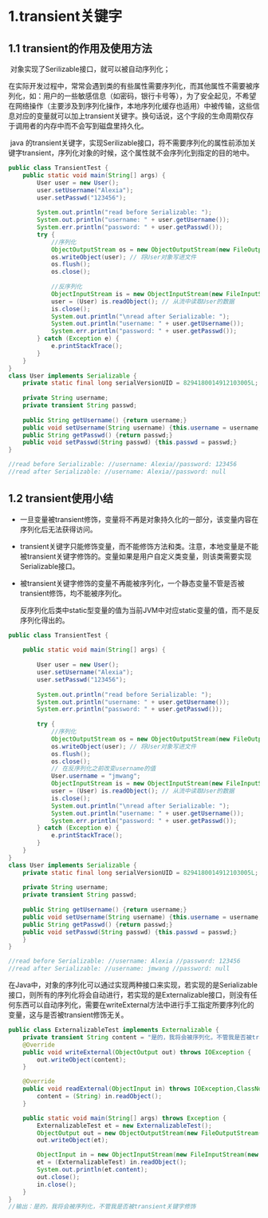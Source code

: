 # 1.transient关键字

## 1.1 transient的作用及使用方法

​     对象实现了Serilizable接口，就可以被自动序列化；

​	在实际开发过程中，常常会遇到类的有些属性需要序列化，而其他属性不需要被序列化，如：用户的一些敏感信息（如密码，银行卡号等），为了安全起见，不希望在网络操作（主要涉及到序列化操作，本地序列化缓存也适用）中被传输，这些信息对应的变量就可以加上transient关键字。换句话说，这个字段的生命周期仅存于调用者的内存中而不会写到磁盘里持久化。

​      java 的transient关键字，实现Serilizable接口，将不需要序列化的属性前添加关键字transient，序列化对象的时候，这个属性就不会序列化到指定的目的地中。

```java
public class TransientTest {
    public static void main(String[] args) {
        User user = new User();
        user.setUsername("Alexia");
        user.setPasswd("123456");
        
        System.out.println("read before Serializable: ");
        System.out.println("username: " + user.getUsername());
        System.err.println("password: " + user.getPasswd());
        try {
            //序列化
            ObjectOutputStream os = new ObjectOutputStream(new FileOutputStream("C:/user.txt"));
            os.writeObject(user); // 将User对象写进文件             
            os.flush();
            os.close();
            
            //反序列化
            ObjectInputStream is = new ObjectInputStream(new FileInputStream("C:/user.txt"));
            user = (User) is.readObject(); // 从流中读取User的数据             
            is.close();
            System.out.println("\nread after Serializable: ");
            System.out.println("username: " + user.getUsername());
            System.err.println("password: " + user.getPasswd());
        } catch (Exception e) {
            e.printStackTrace();
        } 
    }
}
class User implements Serializable {
    private static final long serialVersionUID = 8294180014912103005L;  
    
    private String username;
    private transient String passwd;
   
    public String getUsername() {return username;}
    public void setUsername(String username) {this.username = username;}
    public String getPasswd() {return passwd;}
    public void setPasswd(String passwd) {this.passwd = passwd;}
}

//read before Serializable: //username: Alexia//password: 123456 
//read after Serializable: //username: Alexia//password: null
```



## 1.2 transient使用小结

- 一旦变量被transient修饰，变量将不再是对象持久化的一部分，该变量内容在序列化后无法获得访问。

- transient关键字只能修饰变量，而不能修饰方法和类。注意，本地变量是不能被transient关键字修饰的。变量如果是用户自定义类变量，则该类需要实现Serializable接口。

- 被transient关键字修饰的变量不再能被序列化，一个静态变量不管是否被transient修饰，均不能被序列化。

  反序列化后类中static型变量的值为当前JVM中对应static变量的值，而不是反序列化得出的。

```java
public class TransientTest {
    
    public static void main(String[] args) {
        
        User user = new User();
        user.setUsername("Alexia");
        user.setPasswd("123456");
        
        System.out.println("read before Serializable: ");
        System.out.println("username: " + user.getUsername());
        System.err.println("password: " + user.getPasswd());
        
        try {
            //序列化
            ObjectOutputStream os = new ObjectOutputStream(new FileOutputStream("C:/user.txt"));
            os.writeObject(user); // 将User对象写进文件             
            os.flush();
            os.close();
            // 在反序列化之前改变username的值             
            User.username = "jmwang";
            ObjectInputStream is = new ObjectInputStream(new FileInputStream("C:/user.txt"));
            user = (User) is.readObject(); // 从流中读取User的数据             
            is.close();
            System.out.println("\nread after Serializable: ");
            System.out.println("username: " + user.getUsername());
            System.err.println("password: " + user.getPasswd());
        } catch (Exception e) {
            e.printStackTrace();
        }
    }
}
class User implements Serializable {
    private static final long serialVersionUID = 8294180014912103005L;  
    
    private String username;
    private transient String passwd;
   
    public String getUsername() {return username;}
    public void setUsername(String username) {this.username = username;}
    public String getPasswd() {return passwd;}
    public void setPasswd(String passwd) {this.passwd = passwd;}
    }
}

//read before Serializable: //username: Alexia //password: 123456 
//read after Serializable: //username: jmwang //password: null
```

​	在Java中，对象的序列化可以通过实现两种接口来实现，若实现的是Serializable接口，则所有的序列化将会自动进行，若实现的是Externalizable接口，则没有任何东西可以自动序列化，需要在writeExternal方法中进行手工指定所要序列化的变量，这与是否被transient修饰无关。

```java
public class ExternalizableTest implements Externalizable {
    private transient String content = "是的，我将会被序列化，不管我是否被transient关键字修饰";
    @Override
    public void writeExternal(ObjectOutput out) throws IOException {
        out.writeObject(content);
    }

    @Override
    public void readExternal(ObjectInput in) throws IOException,ClassNotFoundException {
        content = (String) in.readObject();
    }

    public static void main(String[] args) throws Exception {
        ExternalizableTest et = new ExternalizableTest();
        ObjectOutput out = new ObjectOutputStream(new FileOutputStream(new File("test")));
        out.writeObject(et);

        ObjectInput in = new ObjectInputStream(new FileInputStream(new File("test")));
        et = (ExternalizableTest) in.readObject();
        System.out.println(et.content);
        out.close();
        in.close();
    }
}
//输出：是的，我将会被序列化，不管我是否被transient关键字修饰
```

